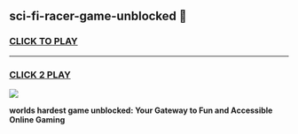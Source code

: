 
## sci-fi-racer-game-unblocked 👋
<h3>
<a href="https://premium.freeplayer.one?title=sci-fi-racer-game-unblocked&ref=14F">CLICK TO PLAY</a></h3>
<hr>

<h3>
<a href="https://premium.freeplayer.one?title=sci-fi-racer-game-unblocked&ref=14F">CLICK 2 PLAY</a>
  
</h3>

<a href="https://premium.freeplayer.one?title=sci-fi-racer-game-unblocked&ref=12F/"><img src="https://clearcache.store/games.png"></a>


**worlds hardest game unblocked: Your Gateway to Fun and Accessible Online Gaming**
